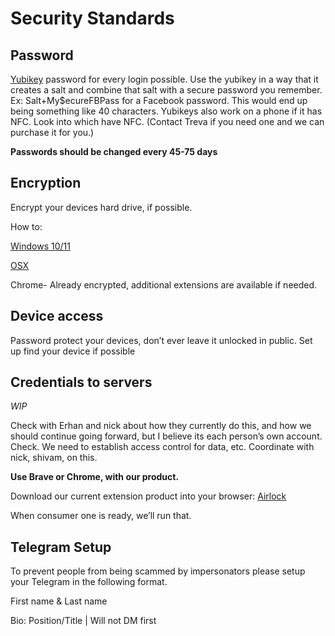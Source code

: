 # Security Standards 


## Password ##
[Yubikey](https://www.yubico.com/) password for every login possible. 
Use the yubikey in a way that it creates a salt and combine that salt with a secure password you remember. 
Ex: Salt+My$ecureFBPass for a Facebook password. 
This would end up being something like 40 characters. 
Yubikeys also work on a phone if it has NFC. Look into which have NFC.
(Contact Treva if you need one and we can purchase it for you.)  

**Passwords should be changed every 45-75 days**

## Encryption ##
Encrypt your devices hard drive, if possible. 

How to: 

[Windows 10/11](https://support.microsoft.com/en-us/windows/turn-on-device-encryption-0c453637-bc88-5f74-5105-741561aae838)

[OSX](https://support.apple.com/en-us/HT204837)

Chrome- Already encrypted, additional extensions are available if needed. 

## Device access ##
Password protect your devices, don’t ever leave it unlocked in public. Set up find your device if possible

## Credentials to servers ##
*WIP*

Check with Erhan and nick about how they currently do this, and how we should continue going forward, but I believe its each person’s own account. Check. 
We need to establish access control for data, etc. Coordinate with nick, shivam, on this.

**Use Brave or Chrome, with our product.**

Download our current extension product into your browser: [Airlock](https://chrome.google.com/webstore/detail/airlock/ceflpbdmjjilcndbpfopfnhbcmhpghlg) 

When consumer one is ready, we’ll run that. 

## Telegram Setup ##
To prevent people from being scammed by impersonators please setup your Telegram in the following format.

First name & Last name

Bio: Position/Title | Will not DM first  

